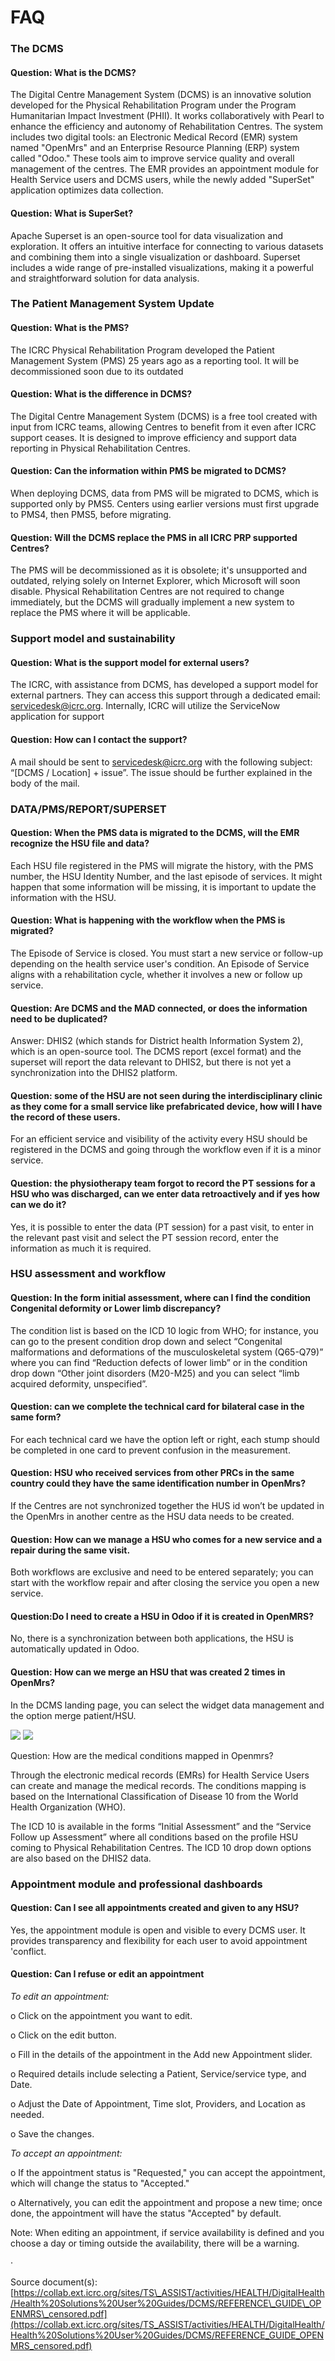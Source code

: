 # FAQ

### **The DCMS**&#x20;

#### **Question:** What is the DCMS?

The Digital Centre Management System (DCMS) is an innovative solution developed for the Physical Rehabilitation Program under the Program Humanitarian Impact Investment (PHII). It works collaboratively with Pearl to enhance the efficiency and autonomy of Rehabilitation Centres. The system includes two digital tools: an Electronic Medical Record (EMR) system named "OpenMrs" and an Enterprise Resource Planning (ERP) system called "Odoo." These tools aim to improve service quality and overall management of the centres. The EMR provides an appointment module for Health Service users and DCMS users, while the newly added "SuperSet" application optimizes data collection.

#### Question: What is SuperSet?

Apache Superset is an open-source tool for data visualization and exploration. It offers an intuitive interface for connecting to various datasets and combining them into a single visualization or dashboard. Superset includes a wide range of pre-installed visualizations, making it a powerful and straightforward solution for data analysis.

### **The Patient Management System Update**

#### Question: What is the PMS?

The ICRC Physical Rehabilitation Program developed the Patient Management System (PMS) 25 years ago as a reporting tool. It will be decommissioned soon due to its outdated

#### Question: What is the difference in DCMS?

The Digital Centre Management System (DCMS) is a free tool created with input from ICRC teams, allowing Centres to benefit from it even after ICRC support ceases. It is designed to improve efficiency and support data reporting in Physical Rehabilitation Centres.

#### Question: Can the information within PMS be migrated to DCMS?

When deploying DCMS, data from PMS will be migrated to DCMS, which is supported only by PMS5. Centers using earlier versions must first upgrade to PMS4, then PMS5, before migrating.&#x20;

#### Question: Will the DCMS replace the PMS in all ICRC PRP supported Centres?

The PMS will be decommissioned as it is obsolete; it's unsupported and outdated, relying solely on Internet Explorer, which Microsoft will soon disable. Physical Rehabilitation Centres are not required to change immediately, but the DCMS will gradually implement a new system to replace the PMS where it will be applicable.

### Support model and sustainability&#x20;

#### Question: What is the support model for external users?

The ICRC, with assistance from DCMS, has developed a support model for external partners. They can access this support through a dedicated email: servicedesk@icrc.org. Internally, ICRC will utilize the ServiceNow application for support

#### Question: How can I contact the support?

A mail should be sent to servicedesk@icrc.org with the following subject: “\[DCMS / Location] + issue”. The issue should be further explained in the body of the mail.

### DATA/PMS/REPORT/SUPERSET

#### Question: When the PMS data is migrated to the DCMS, will the EMR recognize the HSU file and data?

Each HSU file registered in the PMS will migrate the history, with the PMS number, the HSU Identity Number, and the last episode of services. It might happen that some information will be missing, it is important to update the information with the HSU.

#### Question: What is happening with the workflow when the PMS is migrated?

The Episode of Service is closed. You must start a new service or follow-up depending on the health service user's condition. An Episode of Service aligns with a rehabilitation cycle, whether it involves a new or follow up service.

#### Question: Are DCMS and the MAD connected, or does the information need to be duplicated?

Answer: DHIS2 (which stands for District health Information System 2), which is an open-source tool. The DCMS report (excel format) and the superset will report the data relevant to DHIS2, but there is not yet a synchronization into the DHIS2 platform.

#### Question: some of the HSU are not seen during the interdisciplinary clinic as they come for a small service like prefabricated device, how will I have the record of these users.

For an efficient service and visibility of the activity every HSU should be registered in the DCMS and going through the workflow even if it is a minor service.

#### Question: the physiotherapy team forgot to record the PT sessions for a HSU who was discharged, can we enter data retroactively and if yes how can we do it?

Yes, it is possible to enter the data (PT session) for a past visit, to enter in the relevant past visit and select the PT session record, enter the information as much it is required.

### HSU assessment and workflow

#### Question: In the form initial assessment, where can I find the condition Congenital deformity or Lower limb discrepancy?

The condition list is based on the ICD 10 logic from WHO; for instance, you can go to the present condition drop down and select “Congenital malformations and deformations of the musculoskeletal system (Q65-Q79)” where you can find “Reduction defects of lower limb” or in the condition drop down “Other joint disorders (M20-M25) and you can select “limb acquired deformity,  unspecified”.

#### Question: can we complete the technical card for bilateral case in the same form?

For each technical card we have the option left or right, each stump should be completed in one card to prevent confusion in the measurement.

#### Question: HSU who received services from other PRCs in the same country could they have the same identification number in OpenMrs?

If the Centres are not synchronized together the HUS id won’t be updated in the OpenMrs in another centre as the HSU data needs to be created.

#### Question: How can we manage a HSU who comes for a new service and a repair during the same visit.

Both workflows are exclusive and need to be entered separately; you can start with the workflow repair and after closing the service you open a new service.

#### Question:Do I need to create a HSU in Odoo if it is created in OpenMRS?

No, there is a synchronization between both applications, the HSU is automatically updated in Odoo.

#### Question: How can we merge an HSU that was created 2 times in OpenMrs?

In the DCMS landing page, you can select the widget data management and the option merge patient/HSU.

![](<../.gitbook/assets/image (25).png>) ![](<../.gitbook/assets/image (26).png>)

&#x20; Question: How are the medical conditions mapped in Openmrs?

Through the electronic medical records (EMRs) for Health Service Users can create and manage the medical records. The conditions mapping is based on the International Classification of Disease 10 from the World Health Organization (WHO).

The ICD 10 is available in the forms “Initial Assessment” and the “Service Follow up Assessment” where all conditions based on the profile HSU coming to Physical Rehabilitation Centres. The ICD 10 drop down options are also based on the DHIS2 data.

### Appointment module and professional dashboards&#x20;

#### Question: Can I see all appointments created and given to any HSU?

Yes, the appointment module is open and visible to every DCMS user. It provides transparency and flexibility for each user to avoid appointment 'conflict.

#### Question: Can I refuse or edit an appointment

&#x20;_To edit an appointment:_

o   Click on the appointment you want to edit.

o   Click on the edit button.

o   Fill in the details of the appointment in the Add new Appointment slider.

o   Required details include selecting a Patient, Service/service type, and Date.

o   Adjust the Date of Appointment, Time slot, Providers, and Location as needed.

o   Save the changes.

_To accept an appointment:_

o   If the appointment status is "Requested," you can accept the appointment, which will change the status to "Accepted."

o   Alternatively, you can edit the appointment and propose a new time; once done, the appointment will have the status "Accepted" by default.

Note: When editing an appointment, if service availability is defined and you choose a day or timing outside the availability, there will be a warning.

· &#x20;



Source document(s): [https://collab.ext.icrc.org/sites/TS\_ASSIST/activities/HEALTH/DigitalHealth/Health%20Solutions%20User%20Guides/DCMS/REFERENCE\_GUIDE\_OPENMRS\_censored.pdf](https://collab.ext.icrc.org/sites/TS_ASSIST/activities/HEALTH/DigitalHealth/Health%20Solutions%20User%20Guides/DCMS/REFERENCE_GUIDE_OPENMRS_censored.pdf)

